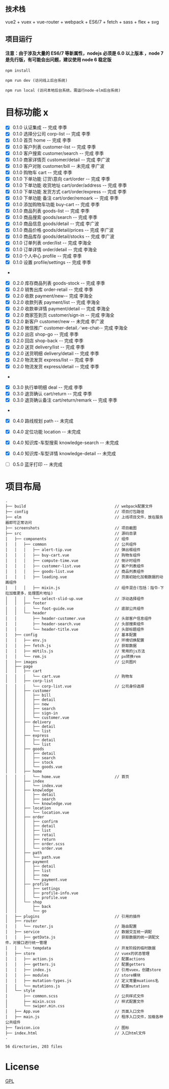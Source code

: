 ## 技术栈

vue2 + vuex + vue-router + webpack + ES6/7 + fetch + sass + flex + svg

## 项目运行

#### 注意：由于涉及大量的 ES6/7 等新属性，nodejs 必须是 6.0 以上版本 ，node 7 是先行版，有可能会出问题，建议使用 node 6 稳定版

```
npm install

npm run dev (访问线上后台系统)

npm run local (访问本地后台系统，需运行node-elm后台系统)

```

# 目标功能 x
- [x] 0.1.0 认证集成 -- 完成 李季
- [x] 0.1.0 选择分公司 corp-list -- 完成 李季
- [x] 0.1.0 首页 home -- 完成 李季
- [x] 0.1.0 客户列表 customer-list -- 完成 李季
- [x] 0.1.0 客户搜索 customer/search -- 完成 李季
- [x] 0.1.0 商家详情页 customer/detail -- 完成 李广波
- [x] 0.1.0 客户对账 customer/bill -- 未完成 李广波
- [x] 0.1.0 购物车 cart -- 完成 李季
- [x] 0.1.0 下单功能 订货\意向 cart/order -- 完成 李季
- [x] 0.1.0 下单功能 收货地址 cart/order/address -- 完成 李季
- [x] 0.1.0 下单功能 发货方式 cart/order/express -- 完成 李季
- [x] 0.1.0 下单功能 备注 cart/order/remoark -- 完成 李季
- [x] 0.1.0 添加购物车功能 buy-cart -- 完成 李季
- [x] 0.1.0 商品列表 goods-list -- 完成 李季
- [x] 0.1.0 商品搜索 goods/search -- 完成 李季
- [x] 0.1.0 商品信息 goods/detail -- 完成 李广波
- [x] 0.1.0 商品价格 goods/detail/prices -- 完成 李广波
- [x] 0.1.0 商品库存 goods/detail/stocks -- 完成 李广波
- [x] 0.1.0 订单列表 order/list -- 完成 李海全
- [x] 0.1.0 订单详情 order/detail -- 完成 李海全
- [x] 0.1.0 个人中心 profile -- 完成 李季
- [x] 0.1.0 设置 profile/settings -- 完成 李季
- 
- [x] 0.2.0 库存商品列表 goods-stock -- 完成 李季
- [x] 0.2.0 销售出库 order-retail -- 完成 李季
- [x] 0.2.0 收款 payment/new-- 完成 李海全
- [x] 0.2.0 收款列表 payment/list -- 完成 李海全
- [x] 0.2.0 收款单详情 payment/detail -- 完成 李海全
- [x] 0.2.0 商家签到页 customer/sign-in -- 完成 李海全
- [x] 0.2.0 新客户 customer/new -- 未完成 李广波
- [x] 0.2.0 微信推广 customer-detail／we-chat-- 完成 李海全
- [x] 0.2.0 出店 shop-go -- 完成 李季
- [x] 0.2.0 回店 shop-back -- 完成 李季
- [x] 0.2.0 送货 delivery/list -- 完成 李季
- [x] 0.2.0 送货明细 delivery/detail -- 完成 李季
- [x] 0.2.0 物流发货 express/list -- 完成 李季
- [x] 0.2.0 物流发货 express/detail -- 完成 李季
- 
- [x] 0.3.0 执行单明细 deal -- 完成 李季
- [x] 0.3.0 退货确认 cart/return -- 完成 李季
- [x] 0.3.0 退货确认备注 cart/return/remark -- 完成 李季
- 
- [x] 0.4.0 路线规划 path -- 未完成 
- [x] 0.4.0 定位功能 location -- 未完成
- [x] 0.4.0 知识库-车型搜索 knowledge-search -- 未完成
- [x] 0.4.0 知识库-车型详情 knowledge-detail -- 未完成

- [ ] 0.5.0 蓝牙打印 -- 未完成


# 项目布局

```
.
├── build                                       // webpack配置文件
├── config                                      // 项目打包路径
├── elm                                         // 上线项目文件，放在服务器即可正常访问
├── screenshots                                 // 项目截图
├── src                                         // 源码目录
│   ├── components                              // 组件
│   │   ├── common                              // 公共组件
│   │   │   ├── alert-tip.vue                   // 弹出框组件
│   │   │   ├── buy-cart.vue                    // 购物车组件
│   │   │   ├── compute-time.vue                // 倒计时组件
│   │   │   ├── customer-list.vue               // 客户列表组件
│   │   │   ├── goods-list.vue                  // 商品列表组件
│   │   │   ├── loading.vue                     // 页面初始化加载数据的动画组件
│   │   │   ├── mixin.js                        // 组件混合(包括：指令-下拉加载更多，处理图片地址)
│   │   │   └── select-slid-up.vue              // 浮动选择组件
│   │   ├── footer
│   │   │   └── foot-guide.vue                  // 底部公共组件
│   │   └── header
│   │       ├── header-customer.vue             // 头部客户信息组件
│   │       ├── header-search.vue               // 头部搜索组件
│   │       └── header-title.vue                // 头部标题组件
│   ├── config                                  // 基本配置
│   │   ├── env.js                              // 环境切换配置
│   │   ├── fetch.js                            // 获取数据
│   │   ├── mUtils.js                           // 常用的js方法
│   │   └── rem.js                              // px转换rem
│   ├── images                                  // 公共图片
│   ├── page
│   │   ├── cart
│   │   │   └── cart.vue                        // 购物车
│   │   ├── corp-list
│   │   │   └── corp-list.vue                   // 公司身份选择
│   │   ├── customer
│   │   │   ├── bill
│   │   │   ├── detail
│   │   │   ├── new
│   │   │   ├── search
│   │   │   ├── sign-in
│   │   │   └── customer.vue
│   │   ├── delivery
│   │   │   ├── detail
│   │   │   └── list
│   │   ├── express
│   │   │   ├── detail
│   │   │   └── list
│   │   ├── goods
│   │   │   ├── detail
│   │   │   ├── search
│   │   │   ├── stock
│   │   │   └── goods.vue
│   │   ├── home
│   │   │   └── home.vue                        // 首页
│   │   ├── index
│   │   │   └── index.vue  
│   │   ├── knowledge
│   │   │   ├── detail
│   │   │   ├── search
│   │   │   └── knowledge.vue
│   │   ├── location
│   │   │   └── location.vue 
│   │   ├── order
│   │   │   ├── confirm
│   │   │   ├── detail
│   │   │   ├── list
│   │   │   ├── retail
│   │   │   ├── return
│   │   │   ├── order.scss
│   │   │   └── order.vue
│   │   ├── path
│   │   │   └── path.vue 
│   │   ├── payment
│   │   │   ├── detail
│   │   │   ├── list
│   │   │   ├── new
│   │   │   └── payment.vue
│   │   ├── profile
│   │   │   ├── settings
│   │   │   ├── profile-info.vue
│   │   │   └── profile.vue
│   │   └── shop
│   │       ├── back
│   │       └── go
│   ├── plugins                                 // 引用的插件
│   ├── router
│   │   └── router.js                           // 路由配置
│   ├── service                                 // 数据交互统一调配
│   │   ├── getData.js                          // 获取数据的统一调配文件，对接口进行统一管理
│   │   └── tempdata                            // 开发阶段的临时数据
│   ├── store                                   // vuex的状态管理
│   │   ├── action.js                           // 配置actions
│   │   ├── getters.js                          // 配置getters
│   │   ├── index.js                            // 引用vuex，创建store
│   │   ├── modules                             // store模块
│   │   ├── mutation-types.js                   // 定义常量muations名
│   │   └── mutations.js                        // 配置mutations
│   └── style
│       ├── common.scss                         // 公共样式文件
│       ├── mixin.scss                          // 样式配置文件
│       └── swiper.min.css
│   ├── App.vue                                 // 页面入口文件
│   ├── main.js                                 // 程序入口文件，加载各种公共组件
├── favicon.ico                                 // 图标
├── index.html                                  // 入口html文件
.

56 directories, 203 files
```


# License

[GPL](https://github.com/bailicangdu/vue2-elm/blob/master/COPYING)
